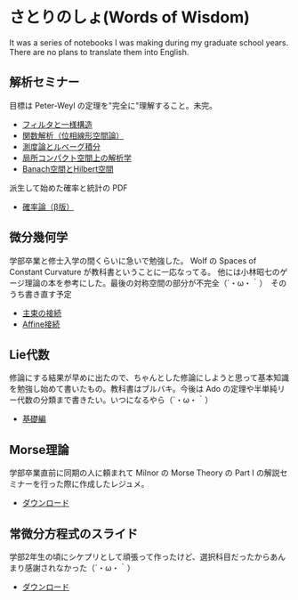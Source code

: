 # さとりのしょ(Words of Wisdom)

It was a series of notebooks I was making during my graduate school years. There are no plans to translate them into English.

## 解析セミナー

目標は Peter-Weyl の定理を"完全に"理解すること。未完。

- [フィルタと一様構造](https://drive.google.com/file/d/0B2tz_MyG7hkeSVNNR3dzdmROdTQ/view?usp=sharing)
- [関数解析（位相線形空間論）](https://drive.google.com/file/d/0B2tz_MyG7hkeNnlCakU0aEpLZmM/view?usp=sharing)
- [測度論とルベーグ積分](https://drive.google.com/file/d/0B2tz_MyG7hkeVW40aXJQWExZdTg/view?usp=sharing)
- [局所コンパクト空間上の解析学](https://drive.google.com/file/d/0B2tz_MyG7hkeVk5Rd3JpMXdiaHc/view?usp=sharing)
- [Banach空間とHilbert空間](https://drive.google.com/file/d/11MK_ZJZQOa_uBEwi5CfHKsNvM41zy1xV/view?usp=sharing)

派生して始めた確率と統計の PDF

- [確率論（β版）](https://drive.google.com/file/d/1oMj7Lz0PjfjhtFRur0hBWEPSs6m_Y9GG/view?usp=sharing)  

## 微分幾何学

学部卒業と修士入学の間くらいに急いで勉強した。 Wolf の Spaces of Constant Curvature が教科書ということに一応なってる。
他には小林昭七のゲージ理論の本を参考にした。最後の対称空間の部分が不完全（´・ω・｀）　そのうち書き直す予定

- [主束の接続](https://drive.google.com/file/d/0B2tz_MyG7hkeUy1UTTktTERfclE/view?usp=sharing)
- [Affine接続](https://drive.google.com/file/d/0B2tz_MyG7hkeZHlPdVI4MHliQkk/view?usp=sharing)

## Lie代数

修論にする結果が早めに出たので、ちゃんとした修論にしようと思って基本知識を勉強し始めて書いたもの。教科書はブルバキ。今後は Ado の定理や半単純リー代数の分類まで書きたい。いつになるやら（´・ω・｀）

- [基礎編](https://drive.google.com/file/d/0B2tz_MyG7hkeTXQ3MEZ1bTdSdm8/view?usp=sharing)

## Morse理論

学部卒業直前に同期の人に頼まれて Milnor の Morse Theory の Part I の解説セミナーを行った際に作成したレジュメ。

- [ダウンロード](https://drive.google.com/file/d/0B2tz_MyG7hkedUZianRWWnZBNGM/view?usp=sharing)

## 常微分方程式のスライド

学部2年生の頃にシケプリとして頑張って作ったけど、選択科目だったからあんまり感謝されなかった（´・ω・｀）

- [ダウンロード](https://drive.google.com/file/d/0B2tz_MyG7hkeWndoTXlrbzNZRVk/view?usp=sharing)
